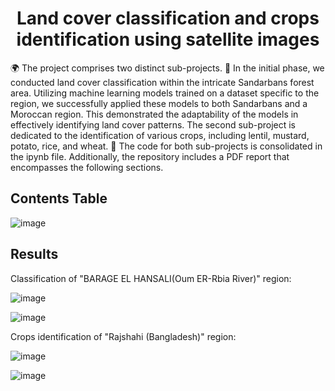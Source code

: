 <div align="center">
  
# Land cover classification and crops identification using satellite images  

</div>

🌍 The project comprises two distinct sub-projects. 🌿 In the initial phase, we conducted land cover classification within the intricate Sandarbans forest area. Utilizing machine learning models trained on a dataset specific to the region, we successfully applied these models to both Sandarbans and a Moroccan region. This demonstrated the adaptability of the models in effectively identifying land cover patterns.
The second sub-project is dedicated to the identification of various crops, including lentil, mustard, potato, rice, and wheat. 🌾 The code for both sub-projects is consolidated in the ipynb file. Additionally, the repository includes a PDF report that encompasses the following sections. 

## Contents Table

![image](https://github.com/hassanInfo/Land_cover_classification_and_crops_identification_using_satellite_images/assets/85229840/b8f2572a-e183-4c16-97a8-292155495e5c)

## Results 

Classification of "BARAGE EL HANSALI(Oum ER-Rbia River)" region:

![image](https://github.com/hassanInfo/Satellite_imgs_ML_project/assets/85229840/d426c6a2-6a60-4304-8068-8e0d856a8293)

![image](https://github.com/hassanInfo/Satellite_imgs_ML_project/assets/85229840/9c99a296-5f3e-443b-9ee4-4447370eca02)

Crops identification of "Rajshahi (Bangladesh)" region:
  
![image](https://github.com/hassanInfo/Satellite_imgs_ML_project/assets/85229840/747121b0-bdf0-4c77-9b02-bc2639b9bb13)

![image](https://github.com/hassanInfo/Satellite_imgs_ML_project/assets/85229840/b1a896d9-ab8e-47ff-bdd3-e0375a974ae6)

